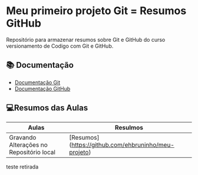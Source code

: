 
# Meu primeiro projeto Git = Resumos GitHub 

Repositório para armazenar resumos sobre Git e GitHub do curso versionamento de Codigo com Git e GitHub. 

## 📚 Documentação
- [Documentação Git](https://git-scm.com/doc)
- [Documentação GitHub](https://docs.github.com)


## 💻Resumos das Aulas
| Aulas | Resulmos |
|------|-----------|
|Gravando Alterações no Repositório local | [Resumos] (https://github.com/ehbruninho/meu-projeto)

teste retirada
